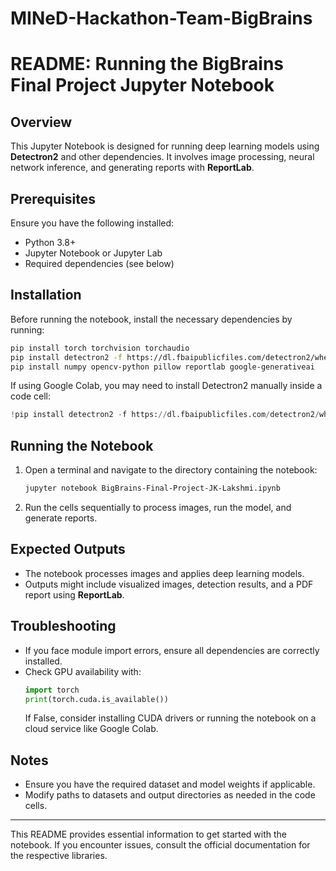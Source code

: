 # MINeD-Hackathon-Team-BigBrains

# README: Running the BigBrains Final Project Jupyter Notebook

## Overview
This Jupyter Notebook is designed for running deep learning models using **Detectron2** and other dependencies. It involves image processing, neural network inference, and generating reports with **ReportLab**.

## Prerequisites
Ensure you have the following installed:

- Python 3.8+
- Jupyter Notebook or Jupyter Lab
- Required dependencies (see below)

## Installation
Before running the notebook, install the necessary dependencies by running:

```bash
pip install torch torchvision torchaudio
pip install detectron2 -f https://dl.fbaipublicfiles.com/detectron2/wheels/cu121/torch2.0/index.html
pip install numpy opencv-python pillow reportlab google-generativeai
```

If using Google Colab, you may need to install Detectron2 manually inside a code cell:

```python
!pip install detectron2 -f https://dl.fbaipublicfiles.com/detectron2/wheels/cu121/torch2.0/index.html
```

## Running the Notebook
1. Open a terminal and navigate to the directory containing the notebook:
   ```bash
   jupyter notebook BigBrains-Final-Project-JK-Lakshmi.ipynb
   ```
2. Run the cells sequentially to process images, run the model, and generate reports.

## Expected Outputs
- The notebook processes images and applies deep learning models.
- Outputs might include visualized images, detection results, and a PDF report using **ReportLab**.

## Troubleshooting
- If you face module import errors, ensure all dependencies are correctly installed.
- Check GPU availability with:
  ```python
  import torch
  print(torch.cuda.is_available())
  ```
  If False, consider installing CUDA drivers or running the notebook on a cloud service like Google Colab.

## Notes
- Ensure you have the required dataset and model weights if applicable.
- Modify paths to datasets and output directories as needed in the code cells.

---
This README provides essential information to get started with the notebook. If you encounter issues, consult the official documentation for the respective libraries.

